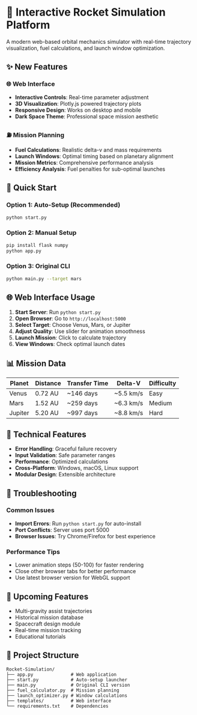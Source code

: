 # 🚀 Interactive Rocket Simulation Platform

A modern web-based orbital mechanics simulator with real-time trajectory visualization, fuel calculations, and launch window optimization.

## ✨ New Features

### 🌐 Web Interface
- **Interactive Controls**: Real-time parameter adjustment
- **3D Visualization**: Plotly.js powered trajectory plots
- **Responsive Design**: Works on desktop and mobile
- **Dark Space Theme**: Professional space mission aesthetic

### ⛽ Mission Planning
- **Fuel Calculations**: Realistic delta-v and mass requirements
- **Launch Windows**: Optimal timing based on planetary alignment
- **Mission Metrics**: Comprehensive performance analysis
- **Efficiency Analysis**: Fuel penalties for sub-optimal launches

## 🚀 Quick Start

### Option 1: Auto-Setup (Recommended)
```bash
python start.py
```

### Option 2: Manual Setup
```bash
pip install flask numpy
python app.py
```

### Option 3: Original CLI
```bash
python main.py --target mars
```

## 🌐 Web Interface Usage

1. **Start Server**: Run `python start.py`
2. **Open Browser**: Go to `http://localhost:5000`
3. **Select Target**: Choose Venus, Mars, or Jupiter
4. **Adjust Quality**: Use slider for animation smoothness
5. **Launch Mission**: Click to calculate trajectory
6. **View Windows**: Check optimal launch dates

## 📊 Mission Data

| Planet  | Distance | Transfer Time | Delta-V | Difficulty |
|---------|----------|---------------|---------|------------|
| Venus   | 0.72 AU  | ~146 days     | ~5.5 km/s | Easy      |
| Mars    | 1.52 AU  | ~259 days     | ~6.3 km/s | Medium    |
| Jupiter | 5.20 AU  | ~997 days     | ~8.8 km/s | Hard      |

## 🔧 Technical Features

- **Error Handling**: Graceful failure recovery
- **Input Validation**: Safe parameter ranges
- **Performance**: Optimized calculations
- **Cross-Platform**: Windows, macOS, Linux support
- **Modular Design**: Extensible architecture

## 🐛 Troubleshooting

### Common Issues
- **Import Errors**: Run `python start.py` for auto-install
- **Port Conflicts**: Server uses port 5000
- **Browser Issues**: Try Chrome/Firefox for best experience

### Performance Tips
- Lower animation steps (50-100) for faster rendering
- Close other browser tabs for better performance
- Use latest browser version for WebGL support

## 🔮 Upcoming Features

- Multi-gravity assist trajectories
- Historical mission database
- Spacecraft design module
- Real-time mission tracking
- Educational tutorials

## 📁 Project Structure

```
Rocket-Simulation/
├── app.py              # Web application
├── start.py            # Auto-setup launcher
├── main.py             # Original CLI version
├── fuel_calculator.py  # Mission planning
├── launch_optimizer.py # Window calculations
├── templates/          # Web interface
└── requirements.txt    # Dependencies
```
